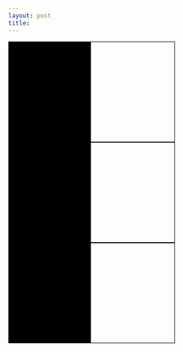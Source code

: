 ```yaml
---
layout: post
title: 
---
```

<style>
  .container { position:relative; padding:0 0 0 0; }
#sidebar {
    position:absolute;
    top:0; bottom:200px; left:0;
    width:33%;
    height:100%;
    background:#000;
}

#header { border:1px solid #000; width:66%; height: 200px; position: relative; align: right; margin-right: auto;
    margin:0 auto 0 0;
}
#content { border:1px solid #000; width:66%; height: 200px; position: relative; align: right; margin-right: auto;
    margin:0 auto 0 0;
}
#footer { border:1px solid #000; width:66%; height: 200px; position: relative; align: right; margin-right: auto;
    margin:0 auto 0 0;
}
</style>

<div class="container">
    <div id="sidebar"></div>
    <div id="header"></div>
    <div id="content"></div>
    <div id="footer"></div>
</div>
